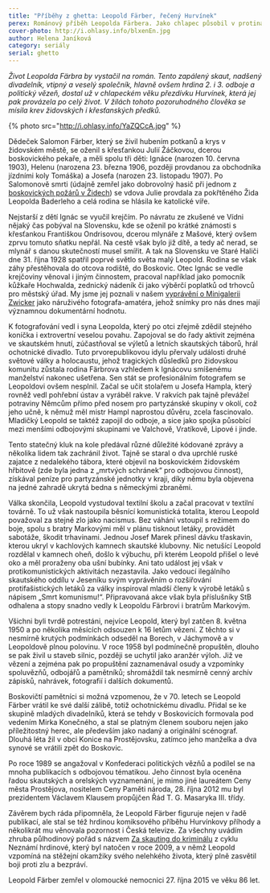 ```yaml
---
title: "Příběhy z ghetta: Leopold Färber, řečený Hurvínek"
perex: Románový příběh Leopolda Färbera. Jako chlapec působil v protinacistickém odboji, pokračoval v protikomunistickém a při náhodném výbuchu přišel o oko. Nakonec dostal řád T.G.M.
cover-photo: http://i.ohlasy.info/blxenEn.jpg
author: Helena Janíková
category: seriály
serial: ghetto
---
```


*Život Leopolda Färbra by vystačil na román. Tento zapálený skaut, nadšený divadelník, vtipný a veselý společník, hlavně ovšem hrdina 2. i 3. odboje a politický vězeň, dostal už v chlapeckém věku přezdívku Hurvínek, která jej pak provázela po celý život. V žilách tohoto pozoruhodného člověka se mísila krev židovských i křesťanských předků.*

{% photo src="http://i.ohlasy.info/YaZQCcA.jpg" %}

Dědeček Salomon Färber, který se živil hubením potkanů a krys v židovském městě, se oženil s křesťankou Julií Žáčkovou, dcerou boskovického pekaře, a měli spolu tři děti: Ignáce (narozen 10. června 1903), Helenu (narozena 23. března 1906, později provdanou za obchodníka jízdními koly Tomáška) a Josefa (narozen 23. listopadu 1907). Po Salomonově smrti (údajně zemřel jako dobrovolný hasič při jednom z [boskovických požárů v Židech](http://www.ohlasy.info/clanky/2017/08/pozar-ghetta.html)) se vdova Julie provdala za pokřtěného Žida Leopolda Baderleho a celá rodina se hlásila ke katolické víře.

Nejstarší z dětí Ignác se vyučil krejčím. Po návratu ze zkušené ve Vídni nějaký čas pobýval na Slovensku, kde se oženil po krátké známosti s křesťankou Františkou Ondrisovou, dcerou mlynáře z Mašové, který ovšem zprvu tomuto sňatku nepřál. Na cestě však bylo již dítě, a tedy ač nerad, se mlynář s danou skutečností musel smířit. A tak na Slovensku ve Staré Haliči dne 31. října 1928 spatřil poprvé světlo světa malý Leopold. Rodina se však záhy přestěhovala do otcova rodiště, do Boskovic. Otec Ignác se vedle krejčoviny věnoval i jiným činnostem, pracoval například jako pomocník kůžkaře Hochwalda, zednický nádeník či jako výběrčí poplatků od trhovců pro městský úřad. My jsme jej poznali v našem [vyprávění o Minigalerii Zwicker](http://www.ohlasy.info/clanky/2017/12/galerie-zwicker.html) jako náruživého fotografa-amatéra, jehož snímky pro nás dnes mají významnou dokumentární hodnotu.

K fotografování vedl i syna Leopolda, který po otci zřejmě zdědil stejného koníčka i extrovertní veselou povahu. Zapojoval se do řady aktivit zejména ve skautském hnutí, zúčastňoval se výletů a letních skautských táborů, hrál ochotnické divadlo. Tuto prvorepublikovou idylu přervaly události druhé světové války a holocaustu, jehož tragických důsledků pro židovskou komunitu zůstala rodina Färbrova vzhledem k Ignácovu smíšenému manželství nakonec ušetřena. Sen stát se profesionálním fotografem se Leopoldovi ovšem nesplnil. Začal se učit stolařem u Josefa Hampla, který rovněž vedl pohřební ústav a vyráběl rakve. V rakvích pak tajně převážel potraviny Němcům přímo před nosem pro partyzánské skupiny v okolí, což jeho učně, k němuž měl mistr Hampl naprostou důvěru, zcela fascinovalo.  Mladičký Leopold se taktéž zapojil do odboje, a sice jako spojka působící mezi menšími odbojovými skupinami ve Valchově, Vratíkově, Lipové i jinde.

Tento statečný kluk na kole předával různé důležité kódované zprávy a několika lidem tak zachránil život. Tajně se staral o dva uprchlé ruské zajatce z nedalekého tábora, které objevil na boskovickém židovském hřbitově (zde byla jedna z „mrtvých schránek“ pro odbojovou činnost), získával peníze pro partyzánské jednotky v kraji, díky němu byla objevena na jedné zahradě ukrytá bedna s německými zbraněmi.

Válka skončila, Leopold vystudoval textilní školu a začal pracovat v textilní továrně. To už však nastoupila běsnící komunistická totalita, kterou Leopold považoval za stejné zlo jako nacismus. Bez váhání vstoupil s režimem do boje, spolu s bratry Markovými měl v plánu tisknout letáky, provádět sabotáže, škodit trhavinami. Jednou Josef Marek přinesl dávku třaskavin, kterou ukryl v kachlových kamnech skautské klubovny. Nic netušící Leopold rozdělal v kamnech oheň, došlo k výbuchu, při kterém Leopold přišel o levé oko a měl proraženy oba ušní bubínky. Ani tato událost jej však v protikomunistických aktivitách nezastavila. Jako vedoucí ilegálního skautského oddílu v Jeseníku svým vyprávěním o rozšiřování protifašistických letáků za války inspiroval mladší členy k výrobě letáků s nápisem „Smrt komunismu!“. Připravovaná akce však byla příslušníky StB odhalena a stopy snadno vedly k Leopoldu Färbrovi i bratrům Markovým.

Všichni byli tvrdě potrestáni, nejvíce Leopold, který byl zatčen 8. května 1950 a po několika měsících odsouzen k 16 letům vězení. Z těchto si v nesmírně krutých podmínkách odseděl na Borech, v Jáchymově a v Leopoldově plnou polovinu. V roce 1958 byl podmínečně propuštěn, dlouho se pak živil u staveb silnic, později se uchytil jako aranžér výloh. Již ve vězení a zejména pak po propuštění zaznamenával osudy a vzpomínky spoluvězňů, odbojářů a pamětníků; shromáždil tak nesmírně cenný archív zápisků, nahrávek, fotografií i dalších dokumentů.

Boskovičtí pamětníci si možná vzpomenou, že v 70. letech se Leopold Färber vrátil ke své další zálibě, totiž ochotnickému divadlu. Přidal se ke skupině mladých divadelníků, která se tehdy v Boskovicích formovala pod vedením Mirka Konečného, a stal se platným členem souboru nejen jako příležitostný herec, ale především jako nadaný a originální scénograf. Dlouhá léta žil v obci Konice na Prostějovsku, zatímco jeho manželka a dva synové se vrátili zpět do Boskovic.

Po roce 1989 se angažoval v Konfederaci politických vězňů a podílel se na mnoha publikacích s odbojovou tématikou. Jeho činnost byla oceněna řadou skautských a orelských vyznamenání, je mimo jiné laureátem Ceny města Prostějova, nositelem Ceny Paměti národa, 28. října 2012 mu byl prezidentem Václavem Klausem propůjčen Řád T. G. Masaryka III. třídy.

Závěrem bych ráda připomněla, že Leopold Färber figuruje nejen v řadě publikací, ale stal se též hrdinou komiksového příběhu Hurvínkovy příhody a několikrát mu věnovala pozornost i Česká televize. Za všechny uvádím zhruba půlhodinový pořád s názvem [Za skauting do kriminálu](http://www.ceskatelevize.cz/porady/10204458965-neznami-hrdinove/209452801390007-neznami-hrdinove-pohnute-osudy/) z cyklu Neznámí hrdinové, který byl natočen v roce 2009, a v němž Leopold vzpomíná na stěžejní okamžiky svého nelehkého života, který plně zasvětil boji proti zlu a bezpráví.

Leopold Färber zemřel v olomoucké nemocnici 27. října 2015 ve věku 86 let.